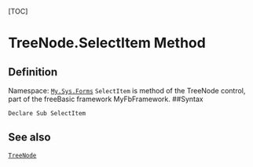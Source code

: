 [TOC]
# TreeNode.SelectItem Method

## Definition
Namespace: [`My.Sys.Forms`](My.Sys.Forms.md)
`SelectItem` is method of the TreeNode control, part of the freeBasic framework MyFbFramework.
##Syntax
```freeBasic
Declare Sub SelectItem
```

## See also
[`TreeNode`](TreeNode.md)
